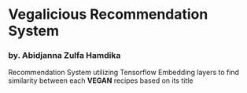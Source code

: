 # Vegalicious Recommendation System
### by. Abidjanna Zulfa Hamdika
Recommendation System utilizing Tensorflow Embedding layers to find similarity between each <b>VEGAN</b> recipes based on its title
